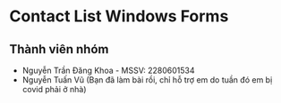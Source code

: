 # Contact List Windows Forms

## Thành viên nhóm

- Nguyễn Trần Đăng Khoa - MSSV: 2280601534
- Nguyễn Tuấn Vũ (Bạn đã làm bài rồi, chỉ hỗ trợ em do tuần đó em bị covid phải ở nhà)